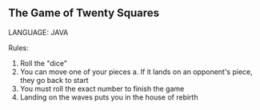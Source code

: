 The Game of Twenty Squares
---------------------------
LANGUAGE: JAVA




Rules:
1. Roll the "dice"
2. You can move one of your pieces
  a. If it lands on an opponent's piece, they go back to start
3. You must roll the exact number to finish the game
4. Landing on the waves puts you in the house of rebirth
